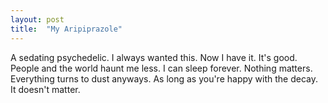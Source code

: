 ```yaml
---
layout: post
title:  "My Aripiprazole"
---
```

A sedating psychedelic. I always wanted this. Now I have it. It's good. People and the world haunt me less. I can sleep forever. Nothing matters. Everything turns to dust anyways. As long as you're happy with the decay. It doesn't matter.
